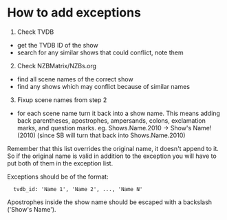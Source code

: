 How to add exceptions
========================

1) Check TVDB
- get the TVDB ID of the show
- search for any similar shows that could conflict, note them

2) Check NZBMatrix/NZBs.org
- find all scene names of the correct show
- find any shows which may conflict because of similar names

3) Fixup scene names from step 2
- for each scene name turn it back into a show name. This means adding back parentheses, apostrophes, ampersands, colons, exclamation marks, and question marks.
eg. Shows.Name.2010 -> Show's Name! (2010) (since SB will turn that back into Shows.Name.2010)

Remember that this list overrides the original name, it doesn't append to it. So if the original name is valid in addition to the exception you will have to put both of them in the exception list.

Exceptions should be of the format:

      tvdb_id: 'Name 1', 'Name 2', ..., 'Name N'

Apostrophes inside the show name should be escaped with a backslash ('Show\'s Name').
